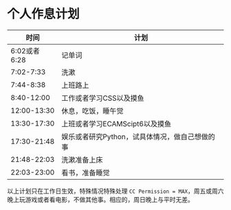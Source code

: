 # 个人作息计划

| 时间         | 计划                                           |
| ------------ | ---------------------------------------------- |
| 6:02或者6:28 | 记单词                                         |
| 7:02-7:33    | 洗漱                                           |
| 7:44-8:38    | 上班路上                                       |
| 8:40-12:00   | 工作或者学习CSS以及摸鱼                        |
| 12:00-13:30  | 休息，吃饭，睡午觉                             |
| 13:30-17:30  | 上班或者学习ECAMScipt6以及摸鱼                 |
| 17:30-21:48  | 娱乐或者研究Python，试具体情况，做自己想做的事 |
| 21:48-22:03  | 洗漱准备上床                                   |
| 22:03-23:00  | 看书，准备睡觉                                 |

以上计划只在工作日生效，特殊情况特殊处理 `CC Permission = MAX`，周五或周六晚上玩游戏或者看电影，不做其他事。相应的，周日晚上与平时无差。

